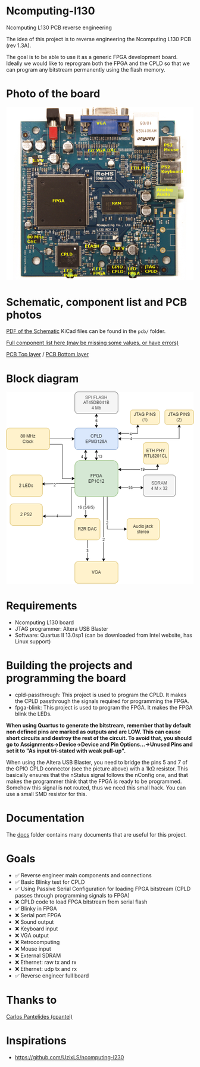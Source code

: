 # Ncomputing-l130
Ncomputing L130 PCB reverse engineering

The idea of this project is to reverse engineering the Ncomputing L130 PCB (rev 1.3A).

The goal is to be able to use it as a generic FPGA development board. Ideally we would like to reprogram both the FPGA and the CPLD so that we can program any bitstream permanently using the flash memory.

# Photo of the board

![Labels](docs/top_labels.png)

# Schematic, component list and PCB photos

[PDF of the Schematic](docs/pcb.pdf)
KiCad files can be found in the `pcb/` folder.

[Full component list here (may be missing some values, or have errors)](docs/components.csv)

[PCB Top layer](docs/top.jpg) / [PCB Bottom layer](docs/bottom.jpg)

# Block diagram

![Block diagram](docs/diagram.png)

# Requirements
- Ncomputing L130 board
- JTAG programmer: Altera USB Blaster
- Software: Quartus II 13.0sp1 (can be downloaded from Intel website, has Linux support)

# Building the projects and programming the board

- cpld-passthrough: This project is used to program the CPLD. It makes the CPLD passthrough the signals required for programming the FPGA.
- fpga-blink: This project is used to program the FPGA. It makes the FPGA blink the LEDs.

**When using Quartus to generate the bitstream, remember that by default non defined pins are marked as outputs and are LOW. This can cause short circuits and destroy the rest of the circuit. To avoid that, you should go to Assignments->Device->Device and Pin Options...->Unused Pins and set it to "As input tri-stated with weak pull-up".**

When using the Altera USB Blaster, you need to bridge the pins 5 and 7 of the GPIO CPLD connector (see the picture above) with a 1kΩ resistor. This basically ensures that the nStatus signal follows the nConfig one, and that makes the programmer think that the FPGA is ready to be programmed. Somehow this signal is not routed, thus we need this small hack. You can use a small SMD resistor for this. 

# Documentation

The [docs](docs/) folder contains many documents that are useful for this project.

# Goals

- ✅ Reverse engineer main components and connections
- ✅ Basic Blinky test for CPLD
- ✅ Using Passive Serial Configuration for loading FPGA bitstream (CPLD passes through programming signals to FPGA)
- ❌ CPLD code to load FPGA bitstream from serial flash
- ✅ Blinky in FPGA
- ❌ Serial port FPGA
- ❌ Sound output
- ❌ Keyboard input
- ❌ VGA output
- ❌ Retrocomputing
- ❌ Mouse input
- ❌ External SDRAM
- ❌ Ethernet: raw tx and rx
- ❌ Ethernet: udp tx and rx
- ✅ Reverse engineer full board

# Thanks to
[Carlos Pantelides (cpantel)](https://github.com/cpantel/)

# Inspirations
- https://github.com/UzixLS/ncomputing-l230
